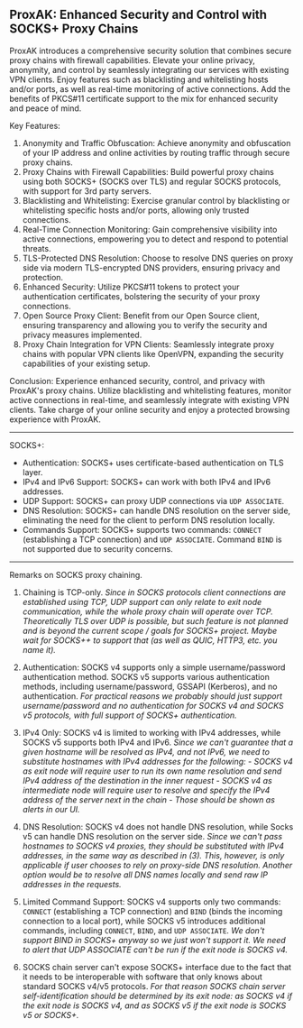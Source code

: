 ## ProxAK: Enhanced Security and Control with SOCKS+ Proxy Chains

ProxAK introduces a comprehensive security solution that combines secure proxy chains with firewall capabilities. Elevate your online privacy, anonymity, and control by seamlessly integrating our services with existing VPN clients. Enjoy features such as blacklisting and whitelisting hosts and/or ports, as well as real-time monitoring of active connections. Add the benefits of PKCS#11 certificate support to the mix for enhanced security and peace of mind.

Key Features:

1.  Anonymity and Traffic Obfuscation: Achieve anonymity and obfuscation of your IP address and online activities by routing traffic through secure proxy chains.
3.  Proxy Chains with Firewall Capabilities: Build powerful proxy chains using both SOCKS+ (SOCKS over TLS) and regular SOCKS protocols, with support for 3rd party servers.
4.  Blacklisting and Whitelisting: Exercise granular control by blacklisting or whitelisting specific hosts and/or ports, allowing only trusted connections.
5.  Real-Time Connection Monitoring: Gain comprehensive visibility into active connections, empowering you to detect and respond to potential threats.
6.  TLS-Protected DNS Resolution: Choose to resolve DNS queries on proxy side via modern TLS-encrypted DNS providers, ensuring privacy and protection.
7.  Enhanced Security: Utilize PKCS#11 tokens to protect your authentication certificates, bolstering the security of your proxy connections.
8.  Open Source Proxy Client: Benefit from our Open Source client, ensuring transparency and allowing you to verify the security and privacy measures implemented.
9.  Proxy Chain Integration for VPN Clients: Seamlessly integrate proxy chains with popular VPN clients like OpenVPN, expanding the security capabilities of your existing setup.

Conclusion: Experience enhanced security, control, and privacy with ProxAK's proxy chains. Utilize blacklisting and whitelisting features, monitor active connections in real-time, and seamlessly integrate with existing VPN clients. Take charge of your online security and enjoy a protected browsing experience with ProxAK.

---

SOCKS+:
- Authentication: SOCKS+ uses certificate-based authentication on TLS layer.
- IPv4 and IPv6 Support: SOCKS+ can work with both IPv4 and IPv6 addresses.
- UDP Support: SOCKS+ can proxy UDP connections via `UDP ASSOCIATE`.
- DNS Resolution: SOCKS+ can handle DNS resolution on the server side, eliminating the need for the client to perform DNS resolution locally. 
- Commands Support: SOCKS+ supports two commands: `CONNECT` (establishing a TCP connection) and `UDP ASSOCIATE`. Command `BIND` is not supported due to security concerns.

---

Remarks on SOCKS proxy chaining.

1. Chaining is TCP-only.
*Since in SOCKS protocols client connections are established using TCP, UDP support can only relate to exit node communication, while the whole proxy chain will operate over TCP.*
*Theoretically TLS over UDP is possible, but such feature is not planned and is beyond the current scope / goals for SOCKS+ project. Maybe wait for SOCKS++ to support that (as well as QUIC, HTTP3, etc. you name it).*

2.  Authentication: SOCKS v4 supports only a simple username/password authentication method. SOCKS v5 supports various authentication methods, including username/password, GSSAPI (Kerberos), and no authentication.
*For practical reasons we probably should just support username/password and no authentication for SOCKS v4 and SOCKS v5 protocols, with full support of SOCKS+ authentication.*

3. IPv4 Only: SOCKS v4 is limited to working with IPv4 addresses, while SOCKS v5 supports both IPv4 and IPv6.
*Since we can't guarantee that a given hostname will be resolved as IPv4, and not IPv6, we need to substitute hostnames with IPv4 addresses for the following:*
*- SOCKS v4 as exit node will require user to run its own name resolution and send IPv4 address of the destination in the inner request*
*- SOCKS v4 as intermediate node will require user to resolve and specify the IPv4 address of the server next in the chain* 
*- Those should be shown as alerts in our UI.*

4. DNS Resolution: SOCKS v4 does not handle DNS resolution, while Socks v5 can handle DNS resolution on the server side.
*Since we can't pass hostnames to SOCKS v4 proxies, they should be substituted with IPv4 addresses, in the same way as described in (3). This, however, is only applicable if user chooses to rely on proxy-side DNS resolution. Another option would be to resolve all DNS names locally and send raw IP addresses in the requests.*

5. Limited Command Support: SOCKS v4 supports only two commands: `CONNECT` (establishing a TCP connection) and `BIND` (binds the incoming connection to a local port), while SOCKS v5 introduces additional commands, including `CONNECT`, `BIND`, and `UDP ASSOCIATE`.
*We don't support BIND in SOCKS+ anyway so we just won't support it.*
*We need to alert that UDP ASSOCIATE can't be run if the exit node is SOCKS v4.*

6. SOCKS chain server can't expose SOCKS+ interface due to the fact that it needs to be interoperable with software that only knows about standard SOCKS v4/v5 protocols.
*For that reason SOCKS chain server self-identification should be determined by its exit node: as SOCKS v4 if the exit node is SOCKS v4, and as SOCKS v5 if the exit node is SOCKS v5 or SOCKS+.*